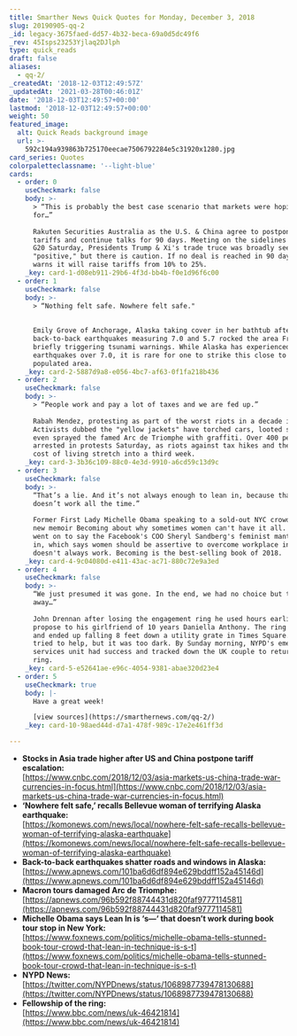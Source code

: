 ```yaml
---
title: Smarther News Quick Quotes for Monday, December 3, 2018
slug: 20190905-qq-2
_id: legacy-3675faed-dd57-4b32-beca-69a0d5dc49f6
_rev: 45Isps23253Yjlaq2DJlph
type: quick_reads
draft: false
aliases:
  - qq-2/
_createdAt: '2018-12-03T12:49:57Z'
_updatedAt: '2021-03-28T00:46:01Z'
date: '2018-12-03T12:49:57+00:00'
lastmod: '2018-12-03T12:49:57+00:00'
weight: 50
featured_image:
  alt: Quick Reads background image
  url: >-
    592c194a939863b725170eecae7506792284e5c31920x1280.jpg
card_series: Quotes
colorpaletteclassname: '--light-blue'
cards:
  - order: 0
    useCheckmark: false
    body: >-
      > “This is probably the best case scenario that markets were hoping
      for…”  
        
      Rakuten Securities Australia as the U.S. & China agree to postpone new
      tariffs and continue talks for 90 days. Meeting on the sidelines of the
      G20 Saturday, Presidents Trump & Xi's trade truce was broadly seen as
      "positive," but there is caution. If no deal is reached in 90 days, U.S.
      warns it will raise tariffs from 10% to 25%.
    _key: card-1-d08eb911-29b6-4f3d-bb4b-f0e1d96f6c00
  - order: 1
    useCheckmark: false
    body: >-
      > “Nothing felt safe. Nowhere felt safe."  
        
        
      Emily Grove of Anchorage, Alaska taking cover in her bathtub after
      back-to-back earthquakes measuring 7.0 and 5.7 rocked the area Friday,
      briefly triggering tsunami warnings. While Alaska has experienced powerful
      earthquakes over 7.0, it is rare for one to strike this close to a densely
      populated area.
    _key: card-2-5887d9a8-e056-4bc7-af63-0f1fa218b436
  - order: 2
    useCheckmark: false
    body: >-
      > “People work and pay a lot of taxes and we are fed up.”  
        
      Rabah Mendez, protesting as part of the worst riots in a decade in Paris.
      Activists dubbed the "yellow jackets" have torched cars, looted shops, and
      even sprayed the famed Arc de Triomphe with graffiti. Over 400 people were
      arrested in protests Saturday, as riots against tax hikes and the high
      cost of living stretch into a third week.
    _key: card-3-3b36c109-88c0-4e3d-9910-a6cd59c13d9c
  - order: 3
    useCheckmark: false
    body: >-
      “That’s a lie. And it’s not always enough to lean in, because that s***
      doesn’t work all the time.”  
        
      Former First Lady Michelle Obama speaking to a sold-out NYC crowd for her
      new memoir Becoming about why sometimes women can't have it all. Obama
      went on to say the Facebook's COO Sheryl Sandberg's feminist mantra lean
      in, which says women should be assertive to overcome workplace inequities,
      doesn't always work. Becoming is the best-selling book of 2018.
    _key: card-4-9c04080d-e411-43ac-ac71-880c72e9a3ed
  - order: 4
    useCheckmark: false
    body: >-
      “We just presumed it was gone. In the end, we had no choice but to walk
      away…”  
        
      John Drennan after losing the engagement ring he used hours earlier to
      propose to his girlfriend of 10 years Daniella Anthony. The ring slid off
      and ended up falling 8 feet down a utility grate in Times Square. Police
      tried to help, but it was too dark. By Sunday morning, NYPD's emergency
      services unit had success and tracked down the UK couple to return the
      ring.
    _key: card-5-e52641ae-e96c-4054-9381-abae320d23e4
  - order: 5
    useCheckmark: true
    body: |-
      Have a great week!

      [view sources](https://smarthernews.com/qq-2/)
    _key: card-10-98aed44d-d7a1-478f-989c-17e2e461ff3d

---
```

* **Stocks in Asia trade higher after US and China postpone tariff escalation:**  
[https://www.cnbc.com/2018/12/03/asia-markets-us-china-trade-war-currencies-in-focus.html](https://www.cnbc.com/2018/12/03/asia-markets-us-china-trade-war-currencies-in-focus.html)
* **‘Nowhere felt safe,’ recalls Bellevue woman of terrifying Alaska earthquake:**  
[https://komonews.com/news/local/nowhere-felt-safe-recalls-bellevue-woman-of-terrifying-alaska-earthquake](https://komonews.com/news/local/nowhere-felt-safe-recalls-bellevue-woman-of-terrifying-alaska-earthquake)
* **Back-to-back earthquakes shatter roads and windows in Alaska:**  
[https://www.apnews.com/101ba6d6df894e629bddff152a45146d](https://www.apnews.com/101ba6d6df894e629bddff152a45146d)
* **Macron tours damaged Arc de Triomphe:**  
[https://apnews.com/96b592f88744431d820faf9777114581](https://apnews.com/96b592f88744431d820faf9777114581)
* **Michelle Obama says Lean In is ‘s—‘ that doesn’t work during book tour stop in New York:**  
[https://www.foxnews.com/politics/michelle-obama-tells-stunned-book-tour-crowd-that-lean-in-technique-is-s-t](https://www.foxnews.com/politics/michelle-obama-tells-stunned-book-tour-crowd-that-lean-in-technique-is-s-t)
* **NYPD News:**  
[https://twitter.com/NYPDnews/status/1068987739478130688](https://twitter.com/NYPDnews/status/1068987739478130688)
* **Fellowship of the ring:**  
[https://www.bbc.com/news/uk-46421814](https://www.bbc.com/news/uk-46421814)